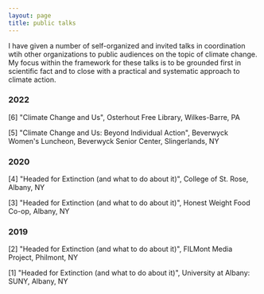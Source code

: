```yaml
---
layout: page
title: public talks
---
```


I have given a number of self-organized and invited talks in coordination wtih other organizations to public audiences on the topic of climate change. My focus within the framework for these talks is to be grounded first in scientific fact and to close with a practical and systematic approach to climate action.

### 2022
[6] "Climate Change and Us", Osterhout Free Library, Wilkes-Barre, PA

[5] "Climate Change and Us: Beyond Individual Action", Beverwyck Women's Luncheon, Beverwyck Senior Center, Slingerlands, NY

### 2020
[4] "Headed for Extinction (and what to do about it)", College of St. Rose, Albany, NY

[3] "Headed for Extinction (and what to do about it)", Honest Weight Food Co-op, Albany, NY

### 2019
[2] "Headed for Extinction (and what to do about it)", FILMont Media Project, Philmont, NY

[1] "Headed for Extinction (and what to do about it)", University at Albany: SUNY, Albany, NY
